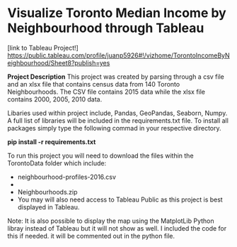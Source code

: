 # Visualize Toronto Median Income by Neighbourhood through Tableau

[link to Tableau Project!] https://public.tableau.com/profile/juanp5926#!/vizhome/TorontoIncomeByNeighbourhood/Sheet8?publish=yes

**Project Description**
This project was created by parsing through a csv file and an xlsx file that contains census data from 140 Toronto Neighbourhoods.
The CSV file contains 2015 data while the xlsx file contains 2000, 2005, 2010 data. 

Libaries used within project include, Pandas, GeoPandas, Seaborn, Numpy. A full list of libraries will be included in the 
requirements.txt file. To install all packages simply type the following commad in your respective directory. 
  
   **pip install -r requirements.txt**

To run this project you will need to download the files within the TorontoData folder which include:
  - neighbourhood-profiles-2016.csv
  - 
  - Neighbourhoods.zip
  - You may will also need access to Tableau Public as this project is best displayed in Tableau. 
  
  Note: It is also possible to display the map using the MatplotLib Python libray instead of Tableau but it will not show as well. 
  I included the code for this if needed. it will be commented out in the python file. 
  

  
  

